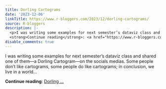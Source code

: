 ```yaml
---
title: Dorling Cartograms
date: '2023-12-06'
linkTitle: https://www.r-bloggers.com/2023/12/dorling-cartograms/
source: R-bloggers
description: |-
  <p>I was writing some examples for next semester’s dataviz class and shared one of them—a Dorling Cartogram—on the socials medias. Some people don’t like cartograms, some people do like cartograms; in conclusion, we live in a world...</p>
  <strong>Continue reading</strong>: <a href="https://www.r-bloggers.com/2023/12/dorling-cartograms/">Dorling ...
disable_comments: true
---
```

<p>I was writing some examples for next semester’s dataviz class and shared one of them—a Dorling Cartogram—on the socials medias. Some people don’t like cartograms, some people do like cartograms; in conclusion, we live in a world...</p>
<strong>Continue reading</strong>: <a href="https://www.r-bloggers.com/2023/12/dorling-cartograms/">Dorling ...